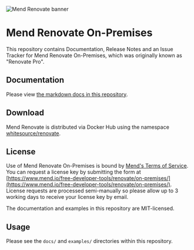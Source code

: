 ![Mend Renovate banner](https://app.renovatebot.com/images/whitesource_renovate_660_220.jpg)

# Mend Renovate On-Premises

This repository contains Documentation, Release Notes and an Issue Tracker for Mend Renovate On-Premises, which was originally known as "Renovate Pro".

## Documentation

Please view [the markdown docs in this repository](https://github.com/mend/renovate-on-prem/tree/main/docs).

## Download

Mend Renovate is distributed via Docker Hub using the namespace [whitesource/renovate](https://hub.docker.com/r/whitesource/renovate).

## License

Use of Mend Renovate On-Premises is bound by [Mend's Terms of Service](https://www.mend.io/free-developer-tools/terms-of-use/). You can request a license key by submitting the form at [https://www.mend.io/free-developer-tools/renovate/on-premises/](https://www.mend.io/free-developer-tools/renovate/on-premises/). License requests are processed semi-manually so please allow up to 3 working days to receive your license key by email.

The documentation and examples in this repository are MIT-licensed.

## Usage

Please see the `docs/` and `examples/` directories within this repository.
